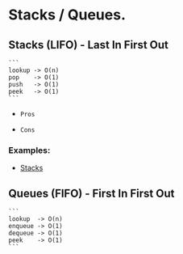 # Stacks / Queues.

## Stacks (LIFO) - Last In First Out
    ```
    lookup -> O(n)
    pop    -> O(1)
    push   -> O(1)
    peek   -> O(1)
    ```

- `Pros`

- `Cons`

### Examples: 
- [Stacks](./HandsOn/ex1.js)

## Queues (FIFO) - First In First Out
    ```
    lookup  -> O(n)
    enqueue -> O(1)
    dequeue -> O(1)
    peek    -> O(1)
    ```